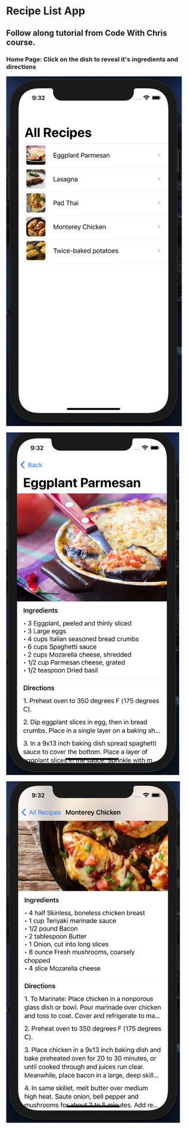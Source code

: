 # Recipe List App

## Follow along tutorial from Code With Chris course.

### Home Page: Click on the dish to reveal it's ingredients and directions

![Screenshot 1](/screenshot1.png)

![Screenshot2](/screenshot2.png)

![Screenshot 3](/screenshot3.png)
